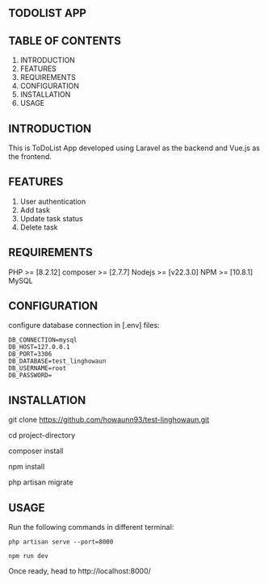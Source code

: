 ## TODOLIST APP

## TABLE OF CONTENTS

  1. INTRODUCTION
  2. FEATURES
  3. REQUIREMENTS
  4. CONFIGURATION
  5. INSTALLATION
  6. USAGE

## INTRODUCTION

  This is ToDoList App developed using Laravel as the backend and Vue.js as the frontend.

## FEATURES

  1. User authentication
  2. Add task
  3. Update task status
  4. Delete task

## REQUIREMENTS

  PHP >= [8.2.12]
  composer >= [2.7.7]
  Nodejs >= [v22.3.0]
  NPM >= [10.8.1]
  MySQL

## CONFIGURATION

  configure database connection in [.env] files:

    DB_CONNECTION=mysql
    DB_HOST=127.0.0.1
    DB_PORT=3306
    DB_DATABASE=test_linghowaun
    DB_USERNAME=root
    DB_PASSWORD=

## INSTALLATION

  git clone https://github.com/howaunn93/test-linghowaun.git

  cd project-directory

  composer install

  npm install

  php artisan migrate


## USAGE

  Run the following commands in different terminal:

    php artisan serve --port=8000

    npm run dev

  Once ready, head to http://localhost:8000/

